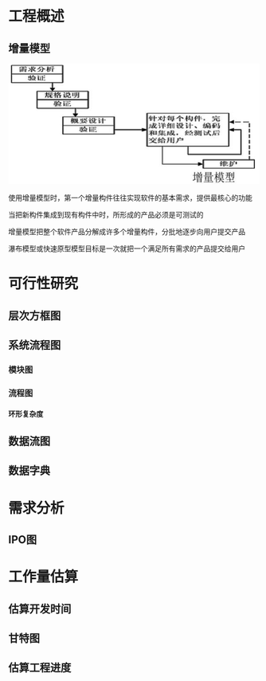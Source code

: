 # 工程概述

## 增量模型

![](./img/增量模型.png)



使用增量模型时，第一个增量构件往往实现软件的基本需求，提供最核心的功能

当把新构件集成到现有构件中时，所形成的产品必须是可测试的

增量模型把整个软件产品分解成许多个增量构件，分批地逐步向用户提交产品

瀑布模型或快速原型模型目标是一次就把一个满足所有需求的产品提交给用户

# 可行性研究

## 层次方框图

## 系统流程图

### 模块图

### 流程图

#### 环形复杂度

## 数据流图

## 数据字典

# 需求分析

## IPO图

# 工作量估算

## 估算开发时间

## 甘特图

## 估算工程进度